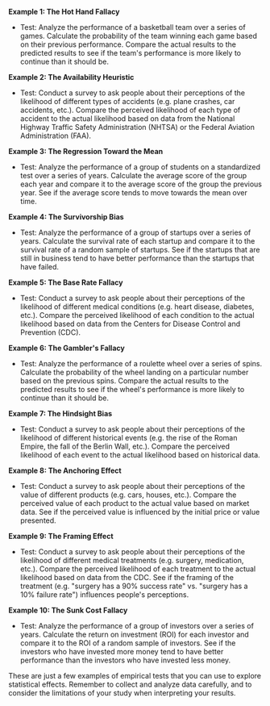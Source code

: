 **Example 1: The Hot Hand Fallacy**

* Test: Analyze the performance of a basketball team over a series of games. Calculate the probability of the team winning each game based on their previous performance. Compare the actual results to the predicted results to see if the team's performance is more likely to continue than it should be.

**Example 2: The Availability Heuristic**

* Test: Conduct a survey to ask people about their perceptions of the likelihood of different types of accidents (e.g. plane crashes, car accidents, etc.). Compare the perceived likelihood of each type of accident to the actual likelihood based on data from the National Highway Traffic Safety Administration (NHTSA) or the Federal Aviation Administration (FAA).

**Example 3: The Regression Toward the Mean**

* Test: Analyze the performance of a group of students on a standardized test over a series of years. Calculate the average score of the group each year and compare it to the average score of the group the previous year. See if the average score tends to move towards the mean over time.

**Example 4: The Survivorship Bias**

* Test: Analyze the performance of a group of startups over a series of years. Calculate the survival rate of each startup and compare it to the survival rate of a random sample of startups. See if the startups that are still in business tend to have better performance than the startups that have failed.

**Example 5: The Base Rate Fallacy**

* Test: Conduct a survey to ask people about their perceptions of the likelihood of different medical conditions (e.g. heart disease, diabetes, etc.). Compare the perceived likelihood of each condition to the actual likelihood based on data from the Centers for Disease Control and Prevention (CDC).

**Example 6: The Gambler's Fallacy**

* Test: Analyze the performance of a roulette wheel over a series of spins. Calculate the probability of the wheel landing on a particular number based on the previous spins. Compare the actual results to the predicted results to see if the wheel's performance is more likely to continue than it should be.

**Example 7: The Hindsight Bias**

* Test: Conduct a survey to ask people about their perceptions of the likelihood of different historical events (e.g. the rise of the Roman Empire, the fall of the Berlin Wall, etc.). Compare the perceived likelihood of each event to the actual likelihood based on historical data.

**Example 8: The Anchoring Effect**

* Test: Conduct a survey to ask people about their perceptions of the value of different products (e.g. cars, houses, etc.). Compare the perceived value of each product to the actual value based on market data. See if the perceived value is influenced by the initial price or value presented.

**Example 9: The Framing Effect**

* Test: Conduct a survey to ask people about their perceptions of the likelihood of different medical treatments (e.g. surgery, medication, etc.). Compare the perceived likelihood of each treatment to the actual likelihood based on data from the CDC. See if the framing of the treatment (e.g. "surgery has a 90% success rate" vs. "surgery has a 10% failure rate") influences people's perceptions.

**Example 10: The Sunk Cost Fallacy**

* Test: Analyze the performance of a group of investors over a series of years. Calculate the return on investment (ROI) for each investor and compare it to the ROI of a random sample of investors. See if the investors who have invested more money tend to have better performance than the investors who have invested less money.

These are just a few examples of empirical tests that you can use to explore statistical effects. Remember to collect and analyze data carefully, and to consider the limitations of your study when interpreting your results.
